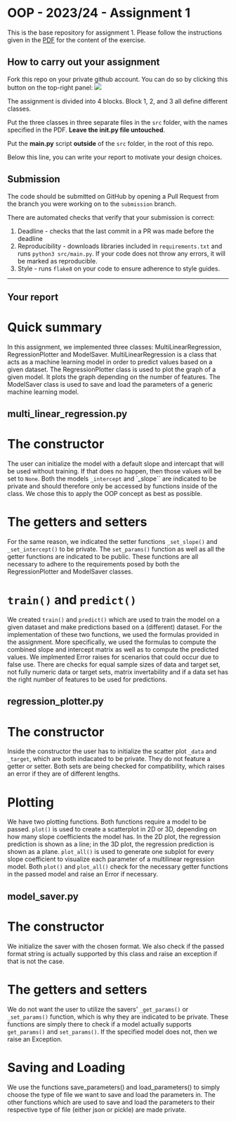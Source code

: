# OOP - 2023/24 - Assignment 1

This is the base repository for assignment 1.
Please follow the instructions given in the [PDF](https://brightspace.rug.nl/content/enforced/243046-WBAI045-05.2023-2024.1/2023_24_OOP.pdf) for the content of the exercise.

## How to carry out your assignment

Fork this repo on your private github account.
You can do so by clicking this button on the top-right panel:
![](fork.png) 

The assignment is divided into 4 blocks.
Block 1, 2, and 3 all define different classes.

Put the three classes in three separate files in the `src` folder, with the names specified in the PDF.
**Leave the __init__.py file untouched**.

Put the **main.py** script **outside** of the `src` folder, in the root of this repo.

Below this line, you can write your report to motivate your design choices.

## Submission

The code should be submitted on GitHub by opening a Pull Request from the branch you were working on to the `submission` branch.

There are automated checks that verify that your submission is correct:

1. Deadline - checks that the last commit in a PR was made before the deadline
2. Reproducibility - downloads libraries included in `requirements.txt` and runs `python3 src/main.py`. If your code does not throw any errors, it will be marked as reproducible.
3. Style - runs `flake8` on your code to ensure adherence to style guides.

---

## Your report

# Quick summary
In this assignment, we implemented three classes: MultiLinearRegression, RegressionPlotter and ModelSaver. MultiLinearRegression is a class that acts as a machine learning model in order to predict values based on a given dataset. The RegressionPlotter class is used to plot the graph of a given model. It plots the graph depending on the number of features. The ModelSaver class is used to save and load the parameters of a generic machine learning model.

## multi_linear_regression.py

# The constructor
The user can initialize the model with a default slope and intercapt that will be used without training. If that does no happen, then those values will be set to `None`. Both the models `_intercept` and `_slope`` are indicated to be private and should therefore only be accessed by functions inside of the class. We chose this to apply the OOP concept as best as possible.

# The getters and setters
For the same reason, we indicated the setter functions `_set_slope()` and `_set_intercept()` to be private. The `set_params()` function as well as all the getter functions are indicated to be public. These functions are all necessary to adhere to the requirements posed by both the RegressionPlotter and ModelSaver classes.

# `train()` and `predict()`
We created `train()` and `predict()` which are used to train the model on a given dataset and make predictions based on a (different) dataset. For the implementation of these two functions, we used the formulas provided in the assignment. More specifically, we used the formulas to compute the combined slope and intercept matrix as well as to compute the predicted values.
We implmented Error raises for scenarios that could occur due to false use. There are checks for equal sample sizes of data and target set, not fully numeric data or target sets, matrix invertability and if a data set has the right number of features to be used for predictions.


## regression_plotter.py

# The constructor
Inside the constructor the user has to initialize the scatter plot `_data` and `_target`, which are both indacated to be private. They do not feature a getter or setter. Both sets are being checked for compatibility, which raises an error if they are of different lengths.

# Plotting
We have two plotting functions. Both functions require a model to be passed.
`plot()` is used to create a scatterplot in 2D or 3D, depending on how many slope coefficients the model has. In the 2D plot, the regression prediction is shown as a line; in the 3D plot, the regression prediction is shown as a plane.
`plot_all()` is used to generate one subplot for every slope coefficient to visualize each parameter of a multilinear regression model.
Both `plot()` and `plot_all()` check for the necessary getter functions in the passed model and raise an Error if necessary. 

## model_saver.py

# The constructor
We initialize the saver with the chosen format. We also check if the passed format string is actually supported by this class and raise an exception if that is not the case.

# The getters and setters
We do not want the user to utilize the savers' `_get_params()` or `_set_params()` function, which is why they are indicated to be private. These functions are simply there to check if a model actually supports `get_params()` and `set_params()`. If the specified model does not, then we raise an Exception.

# Saving and Loading
We use the functions save_parameters() and load_parameters() to simply choose the type of file we want to save and load the parameters in. The other functions which are used to save and load the parameters to their respective type of file (either json or pickle) are made private.
